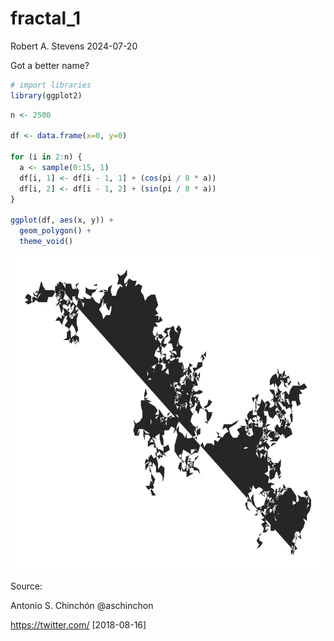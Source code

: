 fractal_1
================
Robert A. Stevens
2024-07-20

Got a better name?

``` r
# import libraries
library(ggplot2)
```

``` r
n <- 2500

df <- data.frame(x=0, y=0)

for (i in 2:n) {
  a <- sample(0:15, 1)
  df[i, 1] <- df[i - 1, 1] + (cos(pi / 8 * a))
  df[i, 2] <- df[i - 1, 2] + (sin(pi / 8 * a))
}

ggplot(df, aes(x, y)) +
  geom_polygon() +
  theme_void()
```

![](fractal_1_files/figure-gfm/unnamed-chunk-3-1.png)<!-- -->

Source:

Antonio S. Chinchón @aschinchon

<https://twitter.com/> \[2018-08-16\]
